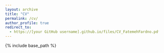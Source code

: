 ```yaml
---
layout: archive
title: "CV"
permalink: /cv/
author_profile: true
redirect_to: 
  - https://[your GitHub username].github.io/files/CV_FatemehFardno.pdf
---
```


{% include base_path %}

